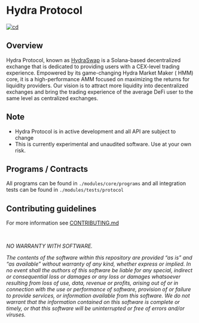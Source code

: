 # Hydra Protocol

[![cd](https://github.com/hydraswap-io/monorepo/actions/workflows/cd.yml/badge.svg)](https://github.com/hydraswap-io/monorepo/actions/workflows/cd.yml)

## Overview

Hydra Protocol, known as [HydraSwap](https://www.hydraswap.io) is a Solana-based decentralized exchange that is
dedicated to providing users with a CEX-level trading experience. Empowered by its game-changing Hydra Market Maker (
HMM) core, it is a high-performance AMM focused on maximizing the returns for liquidity providers. Our vision is to
attract more liquidity into decentralized exchanges and bring the trading experience of the average DeFi user to the
same level as centralized exchanges.

## Note

- Hydra Protocol is in active development and all API are subject to change
- This is currently experimental and unaudited software. Use at your own risk.

## Programs / Contracts

All programs can be found in `./modules/core/programs` and all integration tests can be found in `./modules/tests/protocol`

## Contributing guidelines

For more information see [CONTRIBUTING.md](docs/docs/internal/CONTRIBUTING.md)

<br/>

_NO WARRANTY WITH SOFTWARE._

_The contents of the software within this repository are provided “as is” and “as available” without warranty of any kind, whether express or implied. In no event shall the authors of this software be liable for any special, indirect or consequential loss or damages or any loss or damages whatsoever resulting from loss of use, data, revenue or profits, arising out of or in connection with the use or performance of software, provision of or failure to provide services, or information available from this software. We do not warrant that the information contained on this software is complete or timely, or that this software will be uninterrupted or free of errors and/or viruses._
